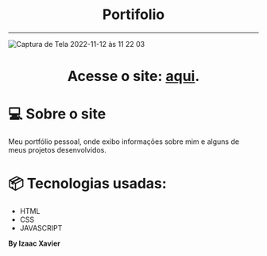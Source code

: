 


<h1 align="center"> Portifolio </h1>

<hr>

![Captura de Tela 2022-11-12 às 11 22 03](https://user-images.githubusercontent.com/105816549/201507788-7fef79e9-bd43-45e3-82d0-ef2aba7760c0.png)

<h1 align="center">  Acesse o site: <a href="https://voemaisviagens.netlify.app">aqui</a>.</h1>


# 💻  Sobre o site

Meu portfólio pessoal, onde exibo informações sobre mim e alguns de meus projetos desenvolvidos.

#  📦 Tecnologias usadas:

- HTML
- CSS
- JAVASCRIPT

<b>By Izaac Xavier</b>

